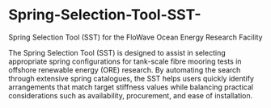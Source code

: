 # Spring-Selection-Tool-SST-
Spring Selection Tool (SST) for the FloWave Ocean Energy Research Facility

The Spring Selection Tool (SST) is designed to assist in selecting appropriate spring configurations for tank-scale fibre mooring tests in offshore renewable energy (ORE) research. By automating the search through extensive spring catalogues, the SST helps users quickly identify arrangements that match target stiffness values while balancing practical considerations such as availability, procurement, and ease of installation.
